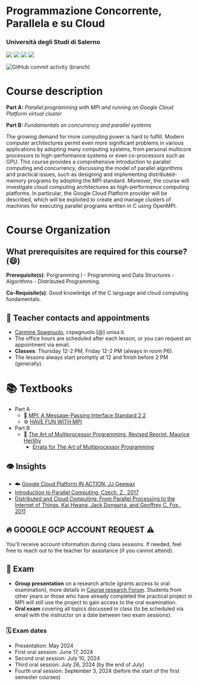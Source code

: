 # Programmazione Concorrente, Parallela e su Cloud
### Università degli Studi di Salerno


![](https://img.shields.io/badge/Language-%F0%9F%87%AE%F0%9F%87%B9-yellow)
![](https://img.shields.io/badge/cod-0522500102-orange)
![](https://img.shields.io/badge/Platform-MPI-brightgreen)
![](https://img.shields.io/badge/Platform-Google%20GCP-blu)

![GitHub commit activity (branch)](https://img.shields.io/github/commit-activity/w/spagnuolocarmine/programmazione-concorrente-parallela-cloud)

# Course description

**Part A:** *Parallel programming with MPI and running on Google Cloud Platform virtual cluster*

**Part B:** *Fundamentals on concurrency and parallel systems*  

The growing demand for more computing power is hard to fulfill. Modern computer architectures permit even more significant problems in various applications by adopting many computing systems, from personal multicore processors to high-performance systems or even co-processors such as GPU. This course provides a comprehensive introduction to parallel computing and concurrency, discussing the model of parallel algorithms and practical issues, such as designing and implementing distributed-memory programs by adopting the MPI standard. Moreover, the course will investigate cloud computing architectures as high-performance computing platforms. In particular, the Google Cloud Platform provider will be described, which will be exploited to create and manage clusters of machines for executing parallel programs written in C using OpenMPI.

# Course Organization

## What prerequisites are required for this course? (😄)

**Prerequisite(s)**: Porgramming I - Programming and Data Structures - Algorithms - Distributed Programming.

**Co-Requisite(s)**: Good knowledge of the C language and cloud computing fundamentals.

## 👤 Teacher contacts and appointments

- [Carmine Spagnuolo](https://docenti.unisa.it/028012/home), cspagnuolo [@] unisa.it.
- The office hours are scheduled after each lesson, or you can request an appointment via email.
- **Classes**: Thursday 12-2 PM, Friday 12-2 PM (always in room P6).
- The lessons always start promptly at 12 and finish before 2 PM (generally).

# 📚 Textbooks
- Part A
  - 📗 [MPI: A Message-Passing Interface Standard 2.2](https://www.mpi-forum.org/docs/mpi-2.2/mpi22-report.pdf)
  - ⚙️ [HAVE FUN WITH MPI](https://tech.io/playgrounds/47058/have-fun-with-mpi-in-c/lets-start-to-have-fun-with-mpi)
- Part B
  - 📕 [The Art of Multiprocessor Programming, Revised Reprint, Maurice Herlihy](https://cs.ipm.ac.ir/asoc2016/Resources/Theartofmulticore.pdf)
    - [Errata for The Art of Multiprocessor Programming](https://github.com/spagnuolocarmine/programmazione-concorrente-parallela-cloud/raw/main/data/errata_tamp_.pdf)

## 👁️ Insights
- ☁️ [Google Cloud Platform IN ACTION, JJ Geewax](https://books.google.it/books/about/Google_Cloud_Platform_in_Action.html?id=N7YVvgAACAAJ&redir_esc=y)
- [Introduction to Parallel Computing, Czech, Z., 2017](https://books.google.it/books?id=obDDDQAAQBAJ&printsec=copyright&redir_esc=y#v=onepage&q&f=false)
- [Distributed and Cloud Computing: From Parallel Processing to the Internet of Things, Kai Hwang, Jack Dongarra, and Geoffrey C. Fox., 2011](https://dl.acm.org/doi/10.5555/2060077)

## 🔥 GOOGLE GCP ACCOUNT REQUEST ⚠️

You'll receive account information during class sessions. If needed, feel free to reach out to the teacher for assistance (if you cannot attend).

## 📝 Exam
-  **Group presentation** on a research article (grants access to oral examination), more details in [Course research Forum](course-research-forum.md). Students from other years or those who have already completed the practical project in MPI will still use the project to gain access to the oral examination.
-  **Oral exam** covering all topics discussed in class (to be scheduled via email with the instructor on a date between two exam sessions).

### 🗓️ Exam dates 
- Presentation: May 2024
- First oral session: June 17, 2024
- Second oral session: July 10, 2024
- Third oral session: July 26, 2024 (by the end of July)
- Fourth oral session: September 3, 2024 (before the start of the first semester courses)
  



